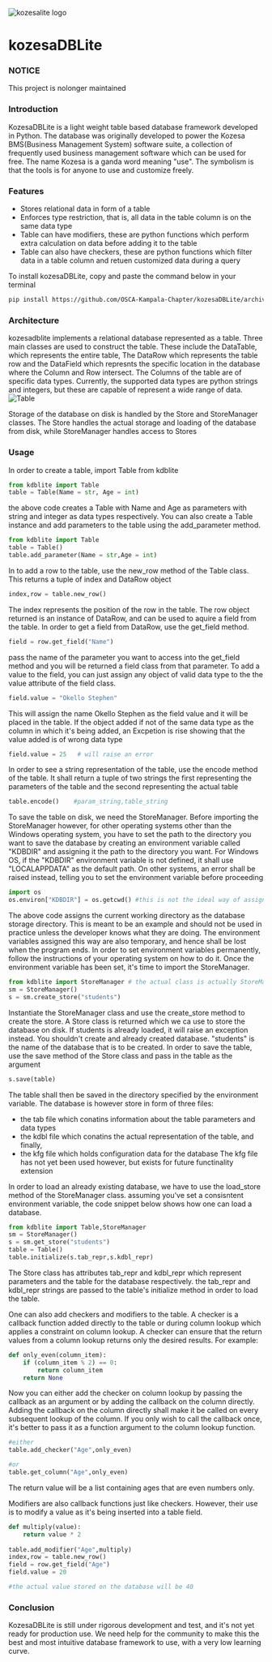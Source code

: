 ![kozesalite logo](/docs/dblite2.png)
# kozesaDBLite
### NOTICE
This project is nolonger maintained
### Introduction
KozesaDBLite is a light weight table based database framework developed in Python.
The database was originally developed to power the Kozesa BMS(Business Management System)
software suite, a collection of frequently used business management software which
can be used for free.
The name Kozesa is a ganda word meaning "use". The symbolism is that the tools is for anyone
to use and customize freely.

### Features
* Stores relational data in form of a table
* Enforces type restriction, that is, all data in the table column is on the same data type
* Table can have modifiers, these are python functions which perform extra calculation on data before adding it to the table
* Table can also have checkers, these are python functions which filter data in a table column and retuen customized data during a query

To install kozesaDBLite, copy and paste the command below in your terminal
``` bash
pip install https://github.com/OSCA-Kampala-Chapter/kozesaDBLite/archive/refs/tags/v0.2.zip
```
### Architecture
kozesadblite implements a relational database represented as a table.
Three main classes are used to construct the table. These include the DataTable, which represents the entire table,
The DataRow which represents the table row and the DataField which represnts the specific location in the database
where the Column and Row intersect. The Columns of the table are of specific data types. Currently, the supported
data types are python strings and integers, but these are capable of represent a wide range of data.
![Table](/docs/table.png)

Storage of the database on disk is handled by the Store and StoreManager classes.
The Store handles the actual storage and loading of the database from disk, while StoreManager handles access to Stores

### Usage
In order to create a table, import Table from kdblite
```python
from kdblite import Table
table = Table(Name = str, Age = int)
```
the above code creates a Table with Name and Age as parameters with string and integer as data types respectively.
You can also create a Table instance and add parameters to the table using the add_parameter method.
```python
from kdblite import Table
table = Table()
table.add_parameter(Name = str,Age = int)
```
In to add a row to the table, use the new_row method of the Table class. This returns a tuple of index and DataRow object

```python
index,row = table.new_row()
```
The index represents the position of the row in the table. The row object returned is an instance of DataRow, and can be used to
aquire a field from the table. In order to get a field from DataRow, use the get_field method.

```python
field = row.get_field("Name")
```
pass the name of the parameter you want to access into the get_field method and you will be returned a field class from that parameter.
To add a value to the field, you can just assign any object of valid data type to the the value attribute of the field class.

```python
field.value = "Okello Stephen"
```
This will assign the name Okello Stephen as the field value and it will be placed in the table.
If the object added if not of the same data type as the column in which it's being added, an Excpetion is rise showing that
the value added is of wrong data type

```python
field.value = 25   # will raise an error
```
In order to see a string representation of the table, use the encode method of the table. It shall return a tuple of two strings
the first representing the parameters of the table and the second representing the actual table

```python
table.encode()    #param_string,table_string
```


To save the table on disk, we need the StoreManager.
Before importing the StoreManager however, for other operating systems other than the Windows operating system, you have to
set the path to the directory you want to save the database by creating an environment variable called "KDBDIR" and assigning it
the path to the directory you want. For Windows OS, if the "KDBDIR" environment variable is not defined, it shall use "LOCALAPPDATA"
as the default path. On other systems, an error shall be raised instead, telling you to set the environment variable before proceeding

```python
import os
os.environ["KDBDIR"] = os.getcwd() #this is not the ideal way of assigning environment variables
```
The above code assigns the current working directory as the database storage directory. This is meant to be an example and should not be
used in practice unless the developer knows what they are doing. The environment variables assigned this way are also temporary, and hence
shall be lost when the program ends. In order to set environment variables permanently, follow the instructions of your operating system
on how to do it.
Once the environment variable has been set, it's time to import the StoreManager.

```python
from kdblite import StoreManager # the actual class is actually StoreManager
sm = StoreManager()
s = sm.create_store("students")
```
Instantiate the StoreManager class and use the create_store method to create the store. A Store class is returned which we ca use to store
the database on disk. If students is already loaded, it will raise an exception instead. You shouldn't create and already created database.
"students" is the name of the database that is to be created.
In order to save the table, use the save method of the Store class and pass in the table as the argument

```python
s.save(table)
```
The table shall then be saved in the directory specified by the environment variable.
The database is however store in form of three files:
* the tab file which conatins information about the table parameters and data types
* the kdbl file which conatins the actual representation of the table, and finally,
* the kfg file which holds configuration data for the database
The kfg file has not yet been used however, but exists for future functinality extension

In order to load an already existing database, we have to use the load_store method of the StoreManager class.
assuming you've set a consisntent environment variable, the code snippet below shows how one can load a database.
```python
from kdblite import Table,StoreManager
sm = StoreManager()
s = sm.get_store("students")
table = Table()
table.initialize(s.tab_repr,s.kdbl_repr)
```
The Store class has attributes tab_repr and kdbl_repr which represent parameters and the table for the database respectively.
the tab_repr and kdbl_repr strings are passed to the table's initialize method in order to load the table.

One can also add checkers and modifiers to the table. A checker is a callback function added directly to the table or during column lookup
which applies a constraint on column lookup. A checker can ensure that the return values from a column lookup returns only the desired results.
For example:
``` python
def only_even(column_item):
    if (column_item % 2) == 0:
        return column_item
    return None
```
Now you can either add the checker on column lookup by passing the callback as an argument or by adding the callback on the column directly.
Adding the callback on the column directly shall make it be called on every subsequent lookup of the column. If you only wish to call the callback
once, it's better to pass it as a function argument to the column lookup function.

```python
#either
table.add_checker("Age",only_even)

#or
table.get_column("Age",only_even)
```
The return value will be a list containing ages that are even numbers only.

Modifiers are also callback functions just like checkers. However, their use is to modify a value as it's being inserted into a table field.
```python
def multiply(value):
    return value * 2
    
table.add_modifier("Age",multiply)
index,row = table.new_row()
field = row.get_field("Age")
field.value = 20

#the actual value stored on the database will be 40
```
### Conclusion
KozesaDBLite is still under rigorous development and test, and it's not yet ready for production use.
We need help for the community to make this the best and most intuitive database framework to use, with a very low learning curve.
